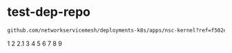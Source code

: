 # test-dep-repo

```bash
github.com/networkservicemesh/deployments-k8s/apps/nsc-kernel?ref=f502e207a54fd8c69f0e7554a0ca48a10382caea
```

1
2
2.1
3
4
5
6
7
8
9
